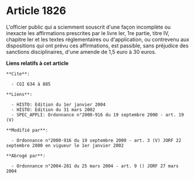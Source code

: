 # Article 1826

L'officier public qui a sciemment souscrit d'une façon incomplète ou inexacte les affirmations prescrites par le livre Ier,
1re partie, titre IV, chapitre Ier et les textes réglementaires ou d'application, ou contrevenu aux dispositions qui ont
prévu ces affirmations, est passible, sans préjudice des sanctions disciplinaires, d'une amende de 1,5 euro à 30 euros.

**Liens relatifs à cet article**

	**Cite**:

	  - CGI 634 à 885

	**Liens**:

	  - HISTO: Edition du 1er janvier 2004
	  - HISTO: Edition du 31 mars 2002
	  - SPEC_APPLI: Ordonnance n°2000-916 du 19 septembre 2000 - art. 19 (V)

	**Modifié par**:

	  - Ordonnance n°2000-916 du 19 septembre 2000 - art. 3 (V) JORF 22 septembre 2000 en vigueur le 1er janvier 2002

	**Abrogé par**:

	  - Ordonnance n°2004-281 du 25 mars 2004 - art. 9 () JORF 27 mars 2004
